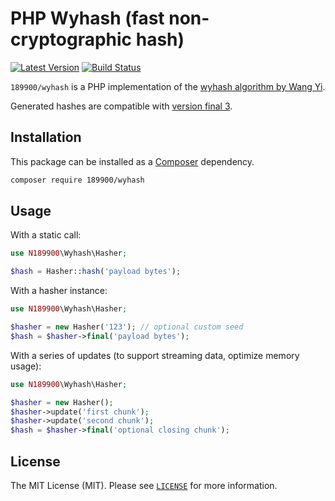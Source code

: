 # PHP Wyhash (fast non-cryptographic hash)

[![Latest Version](https://img.shields.io/github/release/189900/wyhash.svg?style=flat-square)](https://github.com/189900/wyhash/releases)
[![Build Status](https://img.shields.io/github/workflow/status/189900/wyhash/CI?label=ci%20build&style=flat-square)](https://github.com/189900/wyhash/actions?query=workflow%3ACI)

`189900/wyhash` is a PHP implementation of the [wyhash algorithm by Wang Yi](https://github.com/wangyi-fudan/wyhash).

Generated hashes are compatible with [version final 3](https://github.com/wangyi-fudan/wyhash/tree/a5995b98ebfa7bd38bfadc0919326d2e7aabb805).

## Installation

This package can be installed as a [Composer](https://getcomposer.org/) dependency.

```bash
composer require 189900/wyhash
```

## Usage
With a static call:
```php
use N189900\Wyhash\Hasher;

$hash = Hasher::hash('payload bytes');
```

With a hasher instance:
```php
use N189900\Wyhash\Hasher;

$hasher = new Hasher('123'); // optional custom seed
$hash = $hasher->final('payload bytes');
```

With a series of updates (to support streaming data, optimize memory usage):
```php
use N189900\Wyhash\Hasher;

$hasher = new Hasher();
$hasher->update('first chunk');
$hasher->update('second chunk');
$hash = $hasher->final('optional closing chunk');
```
## License

The MIT License (MIT). Please see [`LICENSE`](./LICENSE) for more information.
